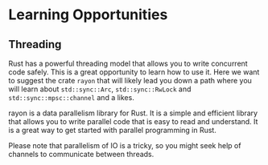 # Learning Opportunities

## Threading

Rust has a powerful threading model that allows you to write concurrent code safely. This is a great opportunity to learn how to use it. Here we want to suggest the crate `rayon` that will likely lead you down a path where you will learn about `std::sync::Arc`, `std::sync::RwLock` and `std::sync::mpsc::channel` and a likes.

rayon is a data parallelism library for Rust. It is a simple and efficient library that allows you to write parallel code that is easy to read and understand. It is a great way to get started with parallel programming in Rust.

Please note that parallelism of IO is a tricky, so you might seek help of channels to communicate between threads.

